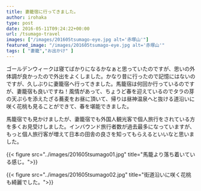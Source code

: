 ```yaml
---
title: 妻籠宿に行ってきました。
author: irohaka
type: post
date: 2016-05-11T09:24:22+00:00
url: /tsumago-travel
images: ["/images/201605tsumago-eye.jpg alt='赤塚山'"]
featured_image: "/images/201605tsumago-eye.jpg alt='赤塚山'"
tags: [ "妻籠","お出かけ" ]
---
```

ゴールデンウィークは寝てばかりになるかなぁと思っていたのですが、思いの外体調が良かったので外出をよくしました。かなり昔に行ったので記憶にはないのですが、久しぶりに妻籠宿へ行ってきました。馬籠宿は何回か行っているのですが、妻籠宿も良いですね！風情があって、ちょうど春を迎えているのでタラの芽の天ぷらを添えたざる蕎麦をお昼に頂いて、帰りは昼神温泉へと抜ける道沿いに咲く花桃も見ることができて、春を堪能できました。

馬籠宿でも見かけましたが、妻籠宿でも外国人観光客で個人旅行をされている方を多くお見受けしました。インバウンド旅行者数が過去最多になっていますが、もっと個人旅行客が増えて日本の田舎の良さを知ってもらえるといいなと思いました。

{{< figure src="../images/201605tsumago01.jpg" title="馬籠より落ち着いている感じ。">}}

{{< figure src="../images/201605tsumago02.jpg" title="街道沿いに咲く花桃も綺麗でした。">}}
